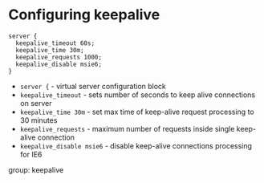 # Configuring keepalive

```nginx
server {
  keepalive_timeout 60s;
  keepalive_time 30m;
  keepalive_requests 1000;
  keepalive_disable msie6;
}
```

- `server {` - virtual server configuration block
- `keepalive_timeout` - sets number of seconds to keep alive connections on server
- `keepalive_time 30m` - set max time of keep-alive request processing to 30 minutes
- `keepalive_requests` - maximum number of requests inside single keep-alive connection
- `keepalive_disable msie6` - disable keep-alive connections processing for IE6

group: keepalive


